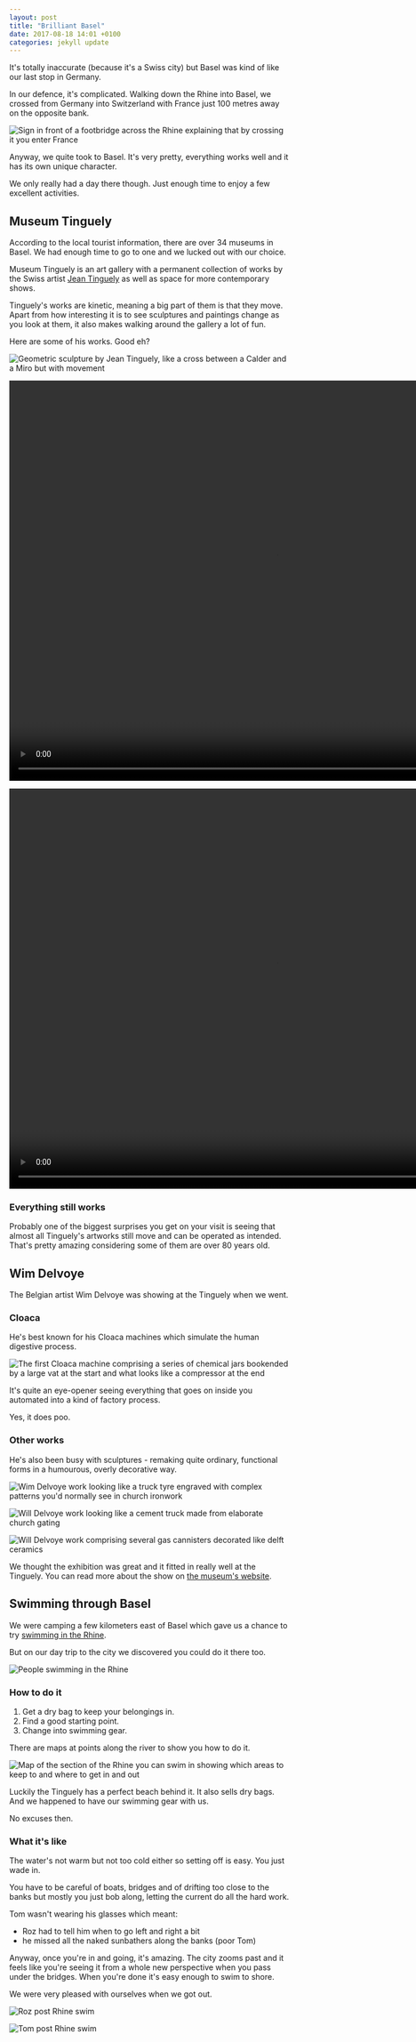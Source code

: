 ```yaml
---
layout: post
title: "Brilliant Basel"
date: 2017-08-18 14:01 +0100
categories: jekyll update
---
```


It's totally inaccurate (because it's a Swiss city) but Basel was kind of like our last stop in Germany. 

In our defence, it's complicated. Walking down the Rhine into Basel, we crossed from Germany into Switzerland with France just 100 metres away on the opposite bank.

![Sign in front of a footbridge across the Rhine explaining that by crossing it you enter France](https://github.com/tombye/trexit/raw/gh-pages/assets/images/sign-on-rhine-bridge-saying-france-100-metres.jpg)

Anyway, we quite took to Basel. It's very pretty, everything works well and it has its own unique character.

We only really had a day there though. Just enough time to enjoy a few excellent activities.

## Museum Tinguely

According to the local tourist information, there are over 34 museums in Basel. We had enough time to go to one and we lucked out with our choice.

Museum Tinguely is an art gallery with a permanent collection of works by the Swiss artist [Jean Tinguely](https://en.m.wikipedia.org/wiki/Jean_Tinguely) as well as space for more contemporary shows.

Tinguely's works are kinetic, meaning a big part of them is that they move. Apart from how interesting it is to see sculptures and paintings change as you look at them, it also makes walking around the gallery a lot of fun.

Here are some of his works. Good eh?

![Geometric sculpture by Jean Tinguely, like a cross between a Calder and a Miro but with movement](https://github.com/tombye/trexit/raw/gh-pages/assets/images/tinguely-static-geometric-sculpture.jpg)

<video src="https://github.com/tombye/trexit/raw/gh-pages/assets/images/tinguely-kinetic-painting-1.mp4" controls height="720" width="960" preload="metadata"><a href="https://github.com/tombye/trexit/raw/gh-pages/assets/images/tinguely-kinetic-painting-1.mp4">Download this video of a blue and white kinetic painting by Jean Tinguely</a></video>

<video src="https://github.com/tombye/trexit/raw/gh-pages/assets/images/tinguely-kinetic-painting-2.mp4" controls height="720" width="960" preload="metadata"><a href="https://github.com/tombye/trexit/raw/gh-pages/assets/images/tinguely-kinetic-painting-2.mp4">Download this video of a black and white kinetic painting by Jean Tinguely</a></video>

### Everything still works

Probably one of the biggest surprises you get on your visit is seeing that almost all Tinguely's artworks still move and can be operated as intended. That's pretty amazing considering some of them are over 80 years old.

## Wim Delvoye

The Belgian artist Wim Delvoye was showing at the Tinguely when we went.

### Cloaca

He's best known for his Cloaca machines which simulate the human digestive process.

![The first Cloaca machine comprising a series of chemical jars bookended by a large vat at the start and what looks like a compressor at the end](https://github.com/tombye/trexit/raw/gh-pages/assets/images/cloaca.jpg)

It's quite an eye-opener seeing everything that goes on inside you automated into a kind of factory process.

Yes, it does poo.

### Other works

He's also been busy with sculptures - remaking quite ordinary, functional forms in a humourous, overly decorative way.

![Wim Delvoye work looking like a truck tyre engraved with complex patterns you'd normally see in church ironwork](https://github.com/tombye/trexit/raw/gh-pages/assets/images/wim-delvoye-baroque-tyre.jpg)

![Will Delvoye work looking like a cement truck made from elaborate church gating](https://github.com/tombye/trexit/raw/gh-pages/assets/images/wim-delvoye-cement-truck.jpg)

![Will Delvoye work comprising several gas cannisters decorated like delft ceramics](https://github.com/tombye/trexit/raw/gh-pages/assets/images/wim-delvoye-delft-gas-cannisters.jpg)

We thought the exhibition was great and it fitted in really well at the Tinguely. You can read more about the show on [the museum's website](https://www.tinguely.ch/en/ausstellungen/ausstellungen/2017/Wim-Delvoye.html).

## Swimming through Basel

We were camping a few kilometers east of Basel which gave us a chance to try [swimming in the Rhine](http://trexit.org.uk/jekyll/update/2017/08/15/on-the-rhine.html).

But on our day trip to the city we discovered you could do it there too.

![People swimming in the Rhine](https://github.com/tombye/trexit/raw/gh-pages/assets/images/rhine-swimmers.jpg)

### How to do it

1. Get a dry bag to keep your belongings in.
2. Find a good starting point.
3. Change into swimming gear.

There are maps at points along the river to show you how to do it.

![Map of the section of the Rhine you can swim in showing which areas to keep to and where to get in and out](https://github.com/tombye/trexit/raw/gh-pages/assets/images/rhine-swimming-guidance.jpg)

Luckily the Tinguely has a perfect beach behind it. It also sells dry bags. And we happened to have our swimming gear with us.

No excuses then.

### What it's like

The water's not warm but not too cold either so setting off is easy. You just wade in.

You have to be careful of boats, bridges and of drifting too close to the banks but mostly you just bob along, letting the current do all the hard work.

Tom wasn't wearing his glasses which meant:

- Roz had to tell him when to go left and right a bit
- he missed all the naked sunbathers along the banks (poor Tom)

Anyway, once you're in and going, it's amazing. The city zooms past and it feels like you're seeing it from a whole new perspective when you pass under the bridges. When you're done it's easy enough to swim to shore.

We were very pleased with ourselves when we got out.

![Roz post Rhine swim](https://github.com/tombye/trexit/raw/gh-pages/assets/images/roz-post-rhine-swim-2.jpg)

![Tom post Rhine swim](https://github.com/tombye/trexit/raw/gh-pages/assets/images/tom-post-rhine-swim.jpg)
